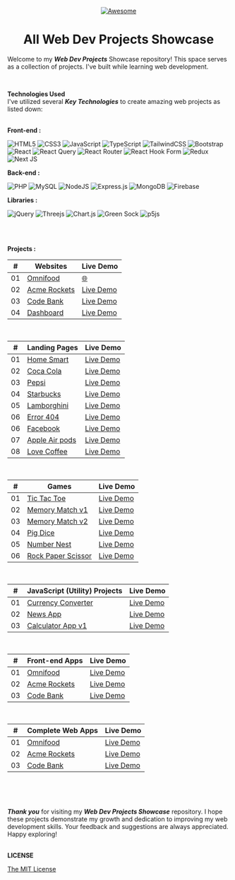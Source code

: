 <div align="center">

[![Awesome](https://awesome.re/badge.svg)](https://awesome.re)

# All Web Dev Projects Showcase

</div>



Welcome to my **_Web Dev Projects_** Showcase repository! This space serves as a collection of projects. I've built while learning web development.

<br />

**Technologies Used** <br />
I've utilized several **_Key Technologies_** to create amazing web projects as listed down:
<br />
<br />

<b>Front-end :</b> <br />

![HTML5](https://img.shields.io/badge/HTML5-%23E34F26.svg?style=flate-badge&logo=html5&logoColor=white) ![CSS3](https://img.shields.io/badge/CSS3-%231572B6.svg?style=flate-badge&logo=css3&logoColor=white) ![JavaScript](https://img.shields.io/badge/JavaScript-%23323330.svg?style=flate-badge&logo=javascript&logoColor=%23F7DF1E) ![TypeScript](https://img.shields.io/badge/TypeScript-%23007ACC.svg?style=flat-badge&logo=typescript&logoColor=white)
![TailwindCSS](https://img.shields.io/badge/Tailwind_CSS-%2338B2AC.svg?style=flat-badge&logo=tailwind-css&logoColor=white) ![Bootstrap](https://img.shields.io/badge/Bootstrap-%238511FA.svg?style=flat-badge&logo=bootstrap&logoColor=white)
![React](https://img.shields.io/badge/React.js-%2320232a.svg?style=flat-badge&logo=react&logoColor=%2361DAFB) ![React Query](https://img.shields.io/badge/-React%20Query-FF4154?style=flat-badge&logo=react%20query&logoColor=white) ![React Router](https://img.shields.io/badge/React_Router-CA4245?style=flat-badge&logo=react-router&logoColor=white) ![React Hook Form](https://img.shields.io/badge/React%20Hook%20Form-%23EC5990.svg?style=flat-badge&logo=reacthookform&logoColor=white) ![Redux](https://img.shields.io/badge/Redux-%23593d88.svg?style=flat-badge&logo=redux&logoColor=white) ![Next JS](https://img.shields.io/badge/Next.js-black?style=flat-badge&logo=next.js&logoColor=white)
<br />

<b>Back-end :</b> <br />

![PHP](https://img.shields.io/badge/php-%23777BB4.svg?style=flat-badge&logo=php&logoColor=white)
![MySQL](https://img.shields.io/badge/MySQL-%2300f.svg?style=flate-badge&logo=mysql&logoColor=white)
![NodeJS](https://img.shields.io/badge/Node.js-6DA55F?style=flat-badge&logo=node.js&logoColor=white)
![Express.js](https://img.shields.io/badge/Express.js-%23404d59.svg?style=flat-badge&logo=express&logoColor=%2361DAFB)
![MongoDB](https://img.shields.io/badge/MongoDB-%234ea94b.svg?style=flat-badge&logo=mongodb&logoColor=white)
![Firebase](https://img.shields.io/badge/Firebase-ffca28?style=flate-badge&logo=firebase&logoColor=black)
<br />

<b>Libraries :</b> <br />

![jQuery](https://img.shields.io/badge/JQuery-%230769AD.svg?style=flat-badge&logo=jquery&logoColor=white) ![Threejs](https://img.shields.io/badge/Three.js-black?style=flat-badge&logo=three.js&logoColor=white) ![Chart.js](https://img.shields.io/badge/Chart.js-F5788D.svg?style=flat-badge&logo=chart.js&logoColor=white)
![Green Sock](https://img.shields.io/badge/Green%20Sock%20Animation-black?style=flat-badge&logo=greensock&logoColor=green) ![p5js](https://img.shields.io/badge/P5.js-ED225D?style=flat-badge&logo=p5.js&logoColor=FFFFFF)

<br />
<br />

<b>Projects :</b> <br />

|  #  | Websites                                                        | Live Demo                                                        | 
| :-: | --------------------------------------------------------------- | ---------------------------------------------------------------- | 
| 01  | [Omnifood](https://github.com/Pranav-Jadhav09/omnifood-website) | [🌐](https://pranav-jadhav09.github.io/omnifood-website/) | 
| 02  | [Acme Rockets](https://github.com/Pranav-Jadhav09/Acme-Rockets) | [Live Demo](https://acme-rockets-website.onrender.com/)          |
| 03  | [Code Bank](https://github.com/Pranav-Jadhav09/Code-Bank)       | [Live Demo](https://code-bank-website.onrender.com/)             |
| 04  | [Dashboard](https://github.com/Pranav-Jadhav09/dashboard-website)       | [Live Demo](https://dash-board-website.onrender.com/)             |

<br />

|  #  | Landing Pages                                                   | Live Demo                                                        |
| :-: | --------------------------------------------------------------- | ---------------------------------------------------------------- |
| 01  | [Home Smart](https://github.com/Pranav-Jadhav09/omnifood-website) | [Live Demo](https://pranav-jadhav09.github.io/omnifood-website/) |
| 02  | [Coca Cola](https://github.com/Pranav-Jadhav09/Acme-Rockets) | [Live Demo](https://acme-rockets-website.onrender.com/)          |
| 03  | [Pepsi](https://github.com/Pranav-Jadhav09/Code-Bank)       | [Live Demo](https://code-bank-website.onrender.com/)             |
| 04  | [Starbucks](https://github.com/Pranav-Jadhav09/Code-Bank)       | [Live Demo](https://code-bank-website.onrender.com/)             |
| 05  | [Lamborghini](https://github.com/Pranav-Jadhav09/Code-Bank)       | [Live Demo](https://code-bank-website.onrender.com/)             |
| 06  | [Error 404](https://github.com/Pranav-Jadhav09/Code-Bank)       | [Live Demo](https://code-bank-website.onrender.com/)             |
| 06  | [Facebook](https://github.com/Pranav-Jadhav09/Code-Bank)       | [Live Demo](https://code-bank-website.onrender.com/)             |
| 07  | [Apple Air pods](https://github.com/Pranav-Jadhav09/Code-Bank)       | [Live Demo](https://code-bank-website.onrender.com/)             |
| 08  | [Love Coffee](https://github.com/Pranav-Jadhav09/Code-Bank)       | [Live Demo](https://code-bank-website.onrender.com/)             |

<br />

|  #  | Games                                                           | Live Demo                                                        |
| :-: | --------------------------------------------------------------- | ---------------------------------------------------------------- |
| 01  | [Tic Tac Toe](https://github.com/Pranav-Jadhav09/tic-tac-toe) | [Live Demo](https://tic-tac-toe-jrpranav.netlify.app/) |
| 02  | [Memory Match v1](https://github.com/Pranav-Jadhav09/memory-card-game-v1) | [Live Demo](https://memorycard-game-v1-jrpranav.netlify.app/)          |
| 03  | [Memory Match v2](https://github.com/Pranav-Jadhav09/memory-card-game-v2)       | [Live Demo](https://memory-card-game-v2-jrpranav.netlify.app/)             |
| 04  | [Pig Dice](https://github.com/Pranav-Jadhav09/pig-dice-game)       | [Live Demo](https://pig-dice-game-jrpranav.netlify.app/)             |
| 05  | [Number Nest](https://github.com/Pranav-Jadhav09/number-nest-game)       | [Live Demo](https://pranav-jadhav09.github.io/number-nest-game/)             |
| 06  | [Rock Paper Scissor](https://github.com/Pranav-Jadhav09/rockpaperscissor-game)       | [Live Demo](https://rockpaperscissor-jrpranav.netlify.app/)             |

<br />

|  #  | JavaScript (Utility) Projects                                                | Live Demo                                                        |
| :-: | --------------------------------------------------------------- | ---------------------------------------------------------------- |
| 01  | [Currency Converter](https://github.com/Pranav-Jadhav09/currency-converter-app) | [Live Demo](https://currency-converter-app-vlm4.onrender.com/) |
| 02  | [News App](https://github.com/Pranav-Jadhav09/news-hub-app) | [Live Demo](https://www.linkedin.com/feed/update/urn:li:activity:7114994757163999232/)          |
| 03  | [Calculator App v1](https://github.com/Pranav-Jadhav09/Calculator-app)       | [Live Demo](https://calculator-app-site.onrender.com/)             |

<br />

|  #  | Front-end Apps                                                  | Live Demo                                                        |
| :-: | --------------------------------------------------------------- | ---------------------------------------------------------------- |
| 01  | [Omnifood](https://github.com/Pranav-Jadhav09/omnifood-website) | [Live Demo](https://pranav-jadhav09.github.io/omnifood-website/) |
| 02  | [Acme Rockets](https://github.com/Pranav-Jadhav09/Acme-Rockets) | [Live Demo](https://acme-rockets-website.onrender.com/)          |
| 03  | [Code Bank](https://github.com/Pranav-Jadhav09/Code-Bank)       | [Live Demo](https://code-bank-website.onrender.com/)             |

<br />

|  #  | Complete Web Apps                                               | Live Demo                                                        |
| :-: | --------------------------------------------------------------- | ---------------------------------------------------------------- |
| 01  | [Omnifood](https://github.com/Pranav-Jadhav09/omnifood-website) | [Live Demo](https://pranav-jadhav09.github.io/omnifood-website/) |
| 02  | [Acme Rockets](https://github.com/Pranav-Jadhav09/Acme-Rockets) | [Live Demo](https://acme-rockets-website.onrender.com/)          |
| 03  | [Code Bank](https://github.com/Pranav-Jadhav09/Code-Bank)       | [Live Demo](https://code-bank-website.onrender.com/)             |

<br />

<br />
<br />

**_Thank you_** for visiting my **_Web Dev Projects Showcase_** repository. I hope these projects demonstrate my growth and dedication to improving my web development skills. Your feedback and suggestions are always appreciated. Happy exploring!
<br />
<br />

**LICENSE**

[The MIT License](./LICENSE)
